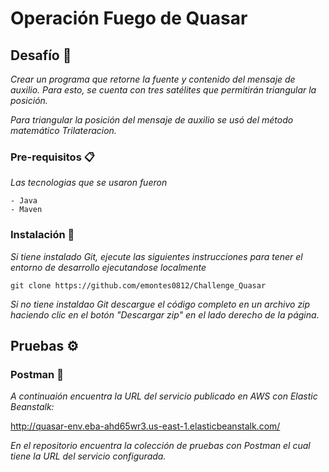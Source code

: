 # Operación Fuego de Quasar

## Desafío 📄


_Crear un programa que retorne la fuente y contenido del mensaje de auxilio. Para esto, se cuenta con tres satélites que permitirán triangular la posición._

_Para triangular la posición del mensaje de auxilio se usó del método matemático Trilateracion._

### Pre-requisitos 📋

_Las tecnologias que se usaron fueron_

```
- Java
- Maven
```

### Instalación 🔧

_Si tiene instalado Git, ejecute las siguientes instrucciones para tener el entorno de desarrollo ejecutandose localmente_


```
git clone https://github.com/emontes0812/Challenge_Quasar
```

_Si no tiene instaldao Git descargue el código completo en un archivo zip haciendo clic en el botón "Descargar zip" en el lado derecho de la página._

## Pruebas ⚙️

### Postman 🚀

_A continuaión encuentra la URL del servicio publicado en AWS con Elastic Beanstalk:_ 

http://quasar-env.eba-ahd65wr3.us-east-1.elasticbeanstalk.com/

_En el repositorio encuentra la colección de pruebas con Postman el cual tiene la URL del servicio configurada._

